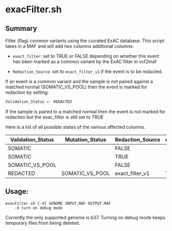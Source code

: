 # exacFilter.sh

## Summary

Filter (flag) common variants using the currated ExAC database. This script takes in a MAF and will add two columns additional columns:

* `exact_filter`: set to TRUE or FALSE depending on whether this event has been marked as a common variant by the ExAC filter in vcf2maf

* `Redaction_Source`: set to `exact_filter_v1` if the event is to be redacted. 

If an event is a common variant and the sample is not paired against a matched normal (SOMATIC_VS_POOL) then the event is marked for redaction by setting:

```r
Validation_Status <- REDACTED
```

If the sample is paired to a matched normal then the event is not marked for redaction but the exac_filter is still set to TRUE


Here is a list of all possible states of the various affected columns.

Validation_Status | Mutation_Status | Redaction_Source | exac_filter
------------------|-----------------|------------------|------------
 | SOMATIC |  | FALSE
 | SOMATIC |  | TRUE
 | SOMATIC_VS_POOL |  | FALSE
REDACTED | SOMATIC_VS_POOL | exact_filter_v1 | TRUE

## Usage:

```
exacFilter.sh [-d] GENOME INPUT.MAF OUTPUT.MAF
    -d turn on debug mode
```

Currently the only supported genome is b37. Turning on debug mode keeps temporary files from being deleted. 
